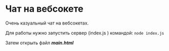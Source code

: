 # Чат на вебсокете

Очень казуальный чат на вебсокетах. 

Для работы нужно запустить сервер (index.js ) командой:
`node index.js`

Затем открыть файл  ***main.html***
